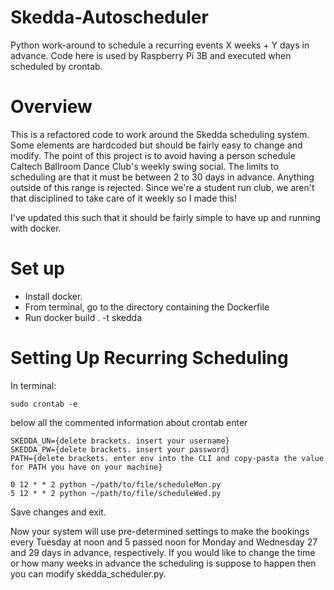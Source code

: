 # Skedda-Autoscheduler
Python work-around to schedule a recurring events X weeks + Y days in advance. 
Code here is used by Raspberry Pi 3B and executed when scheduled by crontab.

# Overview
This is a refactored code to work around the Skedda scheduling system. Some elements are hardcoded but should be fairly
easy to change and modify. The point of this project is to avoid having a person schedule Caltech Ballroom Dance Club's 
weekly swing social. The limits to scheduling are that it must be between 2 to 30 days in advance. Anything outside of 
this range is rejected. Since we're a student run club, we aren't that disciplined to take care of it weekly so I made
this!

I've updated this such that it should be fairly simple to have up and running with docker.

# Set up
- Install docker.
- From terminal, go to the directory containing the Dockerfile
- Run docker build . -t skedda 

# Setting Up Recurring Scheduling

In terminal:

```
sudo crontab -e
```

below all the commented information about crontab enter

```
SKEDDA_UN={delete brackets. insert your username}
SKEDDA_PW={delete brackets. insert your password}
PATH={delete brackets. enter env into the CLI and copy-pasta the value for PATH you have on your machine}

0 12 * * 2 python ~/path/to/file/scheduleMon.py
5 12 * * 2 python ~/path/to/file/scheduleWed.py
```

Save changes and exit.

Now your system will use pre-determined settings to make the bookings every Tuesday at noon and 5 passed noon for Monday
 and Wednesday 27  and 29 days in advance, respectively. If you would like to change the time or how many weeks in 
 advance the scheduling is suppose to happen then you can modify skedda_scheduler.py.
